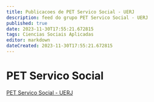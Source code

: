 ```yaml
---
title: Publicacoes de PET Servico Social - UERJ
description: feed do grupo PET Servico Social - UERJ
published: true
date: 2023-11-30T17:55:21.672815
tags: Ciencias Sociais Aplicadas
editor: markdown
dateCreated: 2023-11-30T17:55:21.672815
---
```


# PET Servico Social
[PET Servico Social - UERJ](/grupo/227PETServicoSocialUERJ.md)